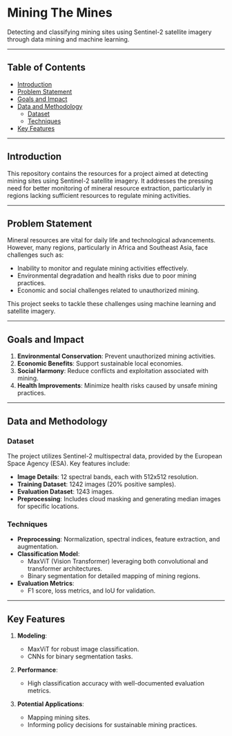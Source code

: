 # Mining The Mines

Detecting and classifying mining sites using Sentinel-2 satellite imagery through data mining and machine learning.

---

## Table of Contents

- [Introduction](#introduction)
- [Problem Statement](#problem-statement)
- [Goals and Impact](#goals-and-impact)
- [Data and Methodology](#data-and-methodology)
  - [Dataset](#dataset)
  - [Techniques](#techniques)
- [Key Features](#key-features)


---

## Introduction

This repository contains the resources for a project aimed at detecting mining sites using Sentinel-2 satellite imagery. It addresses the pressing need for better monitoring of mineral resource extraction, particularly in regions lacking sufficient resources to regulate mining activities.

---

## Problem Statement

Mineral resources are vital for daily life and technological advancements. However, many regions, particularly in Africa and Southeast Asia, face challenges such as:

- Inability to monitor and regulate mining activities effectively.
- Environmental degradation and health risks due to poor mining practices.
- Economic and social challenges related to unauthorized mining.

This project seeks to tackle these challenges using machine learning and satellite imagery.

---

## Goals and Impact

1. **Environmental Conservation**: Prevent unauthorized mining activities.
2. **Economic Benefits**: Support sustainable local economies.
3. **Social Harmony**: Reduce conflicts and exploitation associated with mining.
4. **Health Improvements**: Minimize health risks caused by unsafe mining practices.

---

## Data and Methodology

### Dataset

The project utilizes Sentinel-2 multispectral data, provided by the European Space Agency (ESA). Key features include:

- **Image Details**: 12 spectral bands, each with 512x512 resolution.
- **Training Dataset**: 1242 images (20% positive samples).
- **Evaluation Dataset**: 1243 images.
- **Preprocessing**: Includes cloud masking and generating median images for specific locations.

### Techniques

- **Preprocessing**: Normalization, spectral indices, feature extraction, and augmentation.
- **Classification Model**:
  - MaxViT (Vision Transformer) leveraging both convolutional and transformer architectures.
  - Binary segmentation for detailed mapping of mining regions.
- **Evaluation Metrics**:
  - F1 score, loss metrics, and IoU for validation.

---

## Key Features

1. **Modeling**:
   - MaxViT for robust image classification.
   - CNNs for binary segmentation tasks.

2. **Performance**:
   - High classification accuracy with well-documented evaluation metrics.

3. **Potential Applications**:
   - Mapping mining sites.
   - Informing policy decisions for sustainable mining practices.


